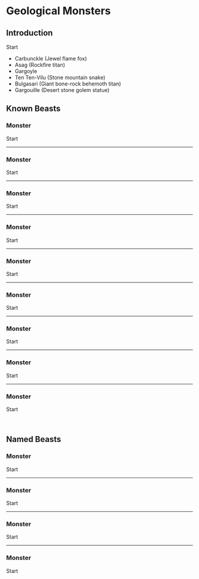 # Geological Monsters

## Introduction

Start

- Carbunckle (Jewel flame fox)
- Asag (Rockfire titan)
- Gargoyle
- Ten Ten-Vilu (Stone mountain snake)
- Bulgasari (Giant bone-rock behemoth titan)
- Gargouille (Desert stone golem statue)

## Known Beasts

### Monster
Start

---

### Monster
Start

---

### Monster
Start

---

### Monster
Start

---

### Monster
Start

---

### Monster
Start

---

### Monster
Start

---

### Monster
Start

---

### Monster
Start


<br/>


## Named Beasts


### Monster
Start

---

### Monster
Start

---

### Monster
Start

---

### Monster
Start